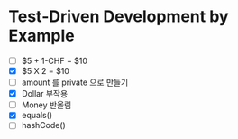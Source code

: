 # Test-Driven Development by Example

- [ ] $5 + 1-CHF = $10
- [x] $5 X 2 = $10
- [ ] amount 를 private 으로 만들기 
- [x] Dollar 부작용
- [ ] Money 반올림
- [x] equals()
- [ ] hashCode()
